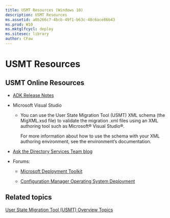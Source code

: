 ```yaml
---
title: USMT Resources (Windows 10)
description: USMT Resources
ms.assetid: a0b266c7-4bcb-49f1-b63c-48c6ace86b43
ms.prod: W10
ms.mktglfcycl: deploy
ms.sitesec: library
author: CFaw
---
```


# USMT Resources


## USMT Online Resources


-   [ADK Release Notes](https://msdn.microsoft.com/library/windows/hardware/dn927348.aspx)

-   Microsoft Visual Studio

    -   You can use the User State Migration Tool (USMT) XML schema (the MigXML.xsd file) to validate the migration .xml files using an XML authoring tool such as Microsoft® Visual Studio®.

        For more information about how to use the schema with your XML authoring environment, see the environment’s documentation.

-   [Ask the Directory Services Team blog](http://go.microsoft.com/fwlink/p/?LinkId=226365)

-   Forums:

    -   [Microsoft Deployment Toolkit](http://go.microsoft.com/fwlink/p/?LinkId=226386)

    -   [Configuration Manager Operating System Deployment](http://go.microsoft.com/fwlink/p/?LinkId=226388)

## Related topics


[User State Migration Tool (USMT) Overview Topics](user-state-migration-tool--usmt--overview-topics.md)

 

 





